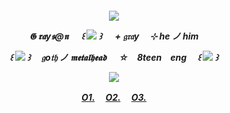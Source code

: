 
<h5 align="center"
  
 ![](https://64.media.tumblr.com/0cf817c285677416e73ea2e7a603f164/fe915737b55192dd-0f/s400x600/7444ec53856842a2be8cacc603d4564fb85d7dab.jpg)

𝕲 𝖗𝖆y𝖘@𝖓 　 ꒰ ![](https://64.media.tumblr.com/7005374ad7f975502393528891320e49/b4746bdbb4997815-df/s75x75_c1/016afb24bc42663d8449b78a3741ec4492ce5fd2.gifv) ꒱ 　 + 𝔤𝔯𝔞y　 ⊹ h**e** ノ him 

꒰ ![](https://64.media.tumblr.com/5981fc4bdb79010cb7c1fc339e791b87/f6e4bd69748ba743-1b/s75x75_c1/6de9d016cb53b6f5664ab360f4c587cf2da7c0f1.gifv) ꒱ 　𝔤o𝔱𝔥 ノ 𝖒𝖊𝖙𝖆𝖑𝖍𝖊𝖆𝖉 　 **☆**　8teen　eng 　꒰ ![](https://64.media.tumblr.com/a404105fb71eb8ea9d2c618a5d1bebdb/b4746bdbb4997815-9f/s75x75_c1/b373b5764a379488d22d13353c27cf4ab71c0050.gifv) ꒱ 



 ![](https://64.media.tumblr.com/0770f18d5a3177d6fe488348f79d4e11/e5539f7e913c8088-98/s540x810/6673e5cd6cce3cd2ad44175515e609c629afd5e3.gifv)

 [O1.](https://rentry.co/beatradio)　 [O2.](https://www.last.fm/user/slugrat)　 [O3.](https://open.spotify.com/user/29b3w3o2vjw1nawbodxm5igjw?si=4402ddc581344289)

